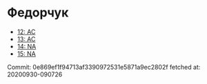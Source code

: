 # Федорчук
- [12: AC](12.md)
- [13: AC](13.md)
- [14: NA](14.md)
- [15: NA](15.md)

Commit: 0e869ef1f94713af3390972531e5871a9ec2802f
 fetched at: 20200930-090726
